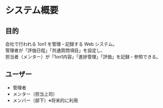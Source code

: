 # システム概要

## 目的
会社で行われる 1on1 を管理・記録する Web システム。  
管理者が「評価日程」「共通質問項目」を設定し、  
担当者（メンター）が「1on1内容」「進捗管理」「評価」を記録・参照できる。

## ユーザー
- 管理者
- メンター（担当上司）
- メンバー（部下）※将来的に利用
